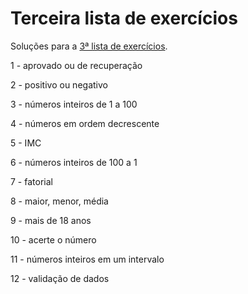 # Terceira lista de exercícios

Soluções para a [3ª lista de exercícios](https://docs.google.com/document/d/11kFX2SMWDTUeP69gi0Ir3CxPoWemQeaxCjDViJC3Yc8/view).

1 - aprovado ou de recuperação

2 - positivo ou negativo

3 - números inteiros de 1 a 100

4 - números em ordem decrescente

5 - IMC

6 - números inteiros de 100 a 1

7 - fatorial

8 - maior, menor, média

9 - mais de 18 anos

10 - acerte o número

11 - números inteiros em um intervalo

12 - validação de dados
